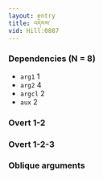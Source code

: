 ```yaml
---
layout: entry
title: འདེབས་
vid: Hill:0887
---
```

### Dependencies (N = 8)
* `arg1` 1
* `arg2` 4
* `argcl` 2
* `aux` 2


### Overt 1-2


### Overt 1-2-3


### Oblique arguments
